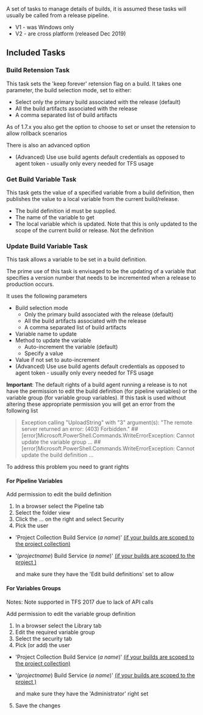 A set of tasks to manage details of builds, it is assumed these tasks will usually be called from a release pipeline.

- V1 - was Windows only
- V2 - are cross platform (released Dec 2019)

## Included Tasks
### Build Retension Task
This task sets the 'keep forever' retension flag on a build. It takes one parameter, the build selection mode, set to either:

* Select only the primary build associated with the release (default)
* All the build artifacts associated with the release
* A comma separated list of build artifacts

As of 1.7.x you also get the option to choose to set or unset the retension to allow rollback scenarios

There is also an advanced option
* (Advanced) Use use build agents default credentials as opposed to agent token - usually only every needed for TFS usage

### Get Build Variable Task
This task gets the value of a specified variable from a build definition, then publishes the value to a local variable from the current build/release.
 * The build definition id must be supplied.
 * The name of the variable to get
 * The local variable which is updated. Note that this is only updated to the scope of the current build or release. Not the definition

### Update Build Variable Task
This task allows a variable to be set in a build definition.

The prime use of this task is envisaged to be the updating of a variable that specifies a version number that needs to be incremented when a release to production occurs.

It uses the following parameters

* Build selection mode
    * Only the primary build associated with the release (default)
    * All the build artifacts associated with the release
    * A comma separated list of build artifacts
* Variable name to update
* Method to update the variable
    * Auto-increment the variable (default)
    * Specify a value
* Value if not set to auto-increment
* (Advanced) Use use build agents default credentials as opposed to agent token - usually only every needed for TFS usage

**Important**: The default rights of a build agent running a release is to not have the permission to edit the build definition (for pipeline variables) or the variable group (for variable group variables). If this task is used without altering these appropriate permission you will get an error from the following list


> Exception calling "UploadString" with "3" argument(s): "The remote server returned an error: (403) Forbidden."
> ##[error]Microsoft.PowerShell.Commands.WriteErrorException: Cannot update the variable group ...
> ##[error]Microsoft.PowerShell.Commands.WriteErrorException: Cannot update the build definition ...

To address this problem you need to grant rights

#### For Pipeline Variables 

Add permission to edit the build definition

1. In a browser select the Pipeline tab
1. Select the folder view
1. Click the ... on the right and select Security
1. Pick the user 
  - 'Project Collection Build Service (_a name_)' [(if your builds are scoped to the project collection)](https://docs.microsoft.com/en-us/azure/devops/pipelines/build/options?view=vsts&tabs=yaml#build-job-authorization-scope)   
  - '(_projectname_) Build Service (_a name_)' [(if your builds are scoped to the project )](https://docs.microsoft.com/en-us/azure/devops/pipelines/build/options?view=vsts&tabs=yaml#build-job-authorization-scope) 

    and make sure they have the 'Edit build definitions' set to allow

#### For Variables Groups 

Notes: Note supported in TFS 2017 due to lack of API calls

Add permission to edit the variable group definition

1. In a browser select the Library tab
1. Edit the required variable group
1. Select the security tab
4. Pick (or add) the user 
  - 'Project Collection Build Service (_a name_)' [(if your builds are scoped to the project collection)](https://docs.microsoft.com/en-us/azure/devops/pipelines/build/options?view=vsts&tabs=yaml#build-job-authorization-scope)   
  - '(_projectname_) Build Service (_a name_)' [(if your builds are scoped to the project )](https://docs.microsoft.com/en-us/azure/devops/pipelines/build/options?view=vsts&tabs=yaml#build-job-authorization-scope) 

    and make sure they have the 'Administrator' right set
5. Save the changes
